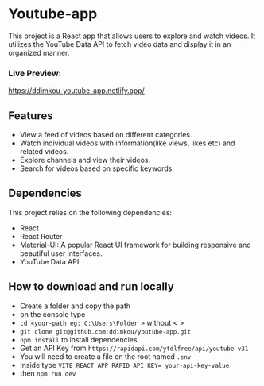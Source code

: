 # Youtube-app

This project is a React app that allows users to explore and watch videos. It utilizes the YouTube Data API to fetch video data and display it in an organized manner.

### Live Preview:
https://ddimkou-youtube-app.netlify.app/

## Features

- View a feed of videos based on different categories.
- Watch individual videos with information(like views, likes etc) and related videos.
- Explore channels and view their videos.
- Search for videos based on specific keywords.

## Dependencies

This project relies on the following dependencies:

- React
- React Router
- Material-UI: A popular React UI framework for building responsive and beautiful user interfaces.
- YouTube Data API


## How to download and run locally
- Create a folder and copy the path
- on the console type  
-  ` cd <your-path eg: C:\Users\Folder > ` without < >
- ` git clone git@github.com:ddimkou/youtube-app.git `
- ` npm install ` to install dependencies
- Get an API Key from ` https://rapidapi.com/ytdlfree/api/youtube-v31 `
- You will need to create a file on the root named `.env `
- Inside type ` VITE_REACT_APP_RAPID_API_KEY= your-api-key-value `
- then `npm run dev`




